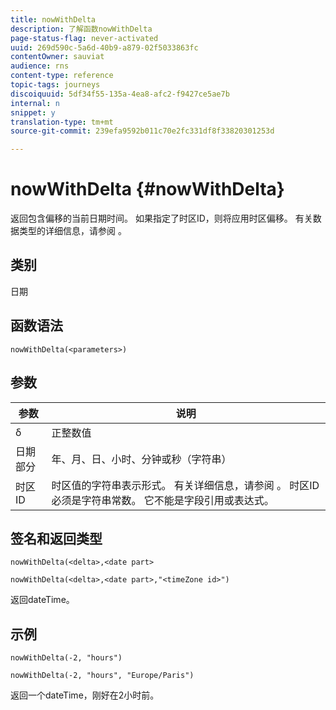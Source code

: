 ```yaml
---
title: nowWithDelta
description: 了解函数nowWithDelta
page-status-flag: never-activated
uuid: 269d590c-5a6d-40b9-a879-02f5033863fc
contentOwner: sauviat
audience: rns
content-type: reference
topic-tags: journeys
discoiquuid: 5df34f55-135a-4ea8-afc2-f9427ce5ae7b
internal: n
snippet: y
translation-type: tm+mt
source-git-commit: 239efa9592b011c70e2fc331df8f33820301253d

---
```



# nowWithDelta {#nowWithDelta}

返回包含偏移的当前日期时间。 如果指定了时区ID，则将应用时区偏移。 有关数据类型的详细信息，请参阅 [](../expression/data-types.md)。

## 类别

日期

## 函数语法

`nowWithDelta(<parameters>)`

## 参数

| 参数 | 说明 |
|--- |--- |
| δ | 正整数值 |
| 日期部分 | 年、月、日、小时、分钟或秒（字符串） |
| 时区ID | 时区值的字符串表示形式。 有关详细信息，请参阅 [](../expression/data-types.md)。 时区ID必须是字符串常数。 它不能是字段引用或表达式。 |

## 签名和返回类型

`nowWithDelta(<delta>,<date part>`

`nowWithDelta(<delta>,<date part>,"<timeZone id>")`

返回dateTime。

## 示例

`nowWithDelta(-2, "hours")`

`nowWithDelta(-2, "hours", "Europe/Paris")`

返回一个dateTime，刚好在2小时前。

